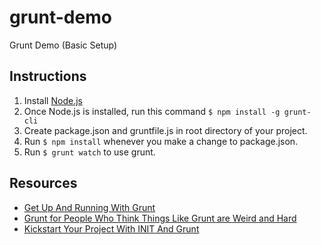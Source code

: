grunt-demo
==========

Grunt Demo (Basic Setup)

Instructions
----------
1. Install [Node.js](http://nodejs.org/)
2. Once Node.js is installed, run this command ``$ npm install -g grunt-cli``
3. Create package.json and gruntfile.js in root directory of your project.
4. Run ``$ npm install`` whenever you make a change to package.json.
5. Run ``$ grunt watch`` to use grunt.


Resources
----------
* [Get Up And Running With Grunt](http://www.smashingmagazine.com/2013/10/29/get-up-running-grunt/)
* [Grunt for People Who Think Things Like Grunt are Weird and Hard](http://24ways.org/2013/grunt-is-not-weird-and-hard/)
* [Kickstart Your Project With INIT And Grunt](http://www.smashingmagazine.com/2014/02/20/kickstart-your-project-with-init-and-grunt/)